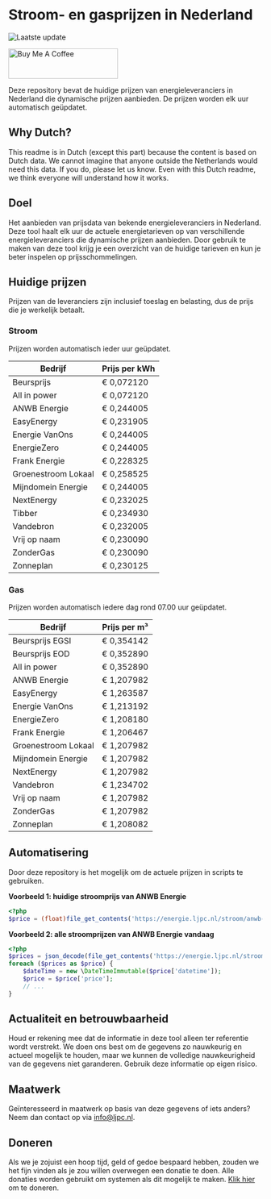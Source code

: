 # Stroom- en gasprijzen in Nederland

![Laatste update](https://img.shields.io/badge/laatste%20update-2025--04--08%2010%3A00%20CET-brightgreen)

<a href="https://www.buymeacoffee.com/Lars-" target="_blank"><img src="https://cdn.buymeacoffee.com/buttons/v2/default-orange.png" alt="Buy Me A Coffee" height="60" style="height: 60px !important;width: 217px !important;" ></a>

Deze repository bevat de huidige prijzen van energieleveranciers in Nederland die dynamische prijzen aanbieden. De prijzen worden elk uur automatisch geüpdatet.

## Why Dutch?

This readme is in Dutch (except this part) because the content is based on Dutch data. We cannot imagine that anyone outside the Netherlands would need this data. If you do, please let us know. Even with this Dutch readme, we think
everyone will understand how it works.

## Doel

Het aanbieden van prijsdata van bekende energieleveranciers in Nederland. Deze tool haalt elk uur de actuele energietarieven op van verschillende energieleveranciers die dynamische prijzen aanbieden. Door gebruik te maken van deze tool
krijg je een overzicht van de huidige tarieven en kun je beter inspelen op prijsschommelingen.

## Huidige prijzen

Prijzen van de leveranciers zijn inclusief toeslag en belasting, dus de prijs die je werkelijk betaalt.

### Stroom

Prijzen worden automatisch ieder uur geüpdatet.

 Bedrijf | Prijs per kWh 
---------|---------------
Beursprijs | € 0,072120
All in power | € 0,072120
ANWB Energie | € 0,244005
EasyEnergy | € 0,231905
Energie VanOns | € 0,244005
EnergieZero | € 0,244005
Frank Energie | € 0,228325
Groenestroom Lokaal | € 0,258525
Mijndomein Energie | € 0,244005
NextEnergy | € 0,232025
Tibber | € 0,234930
Vandebron | € 0,232005
Vrij op naam | € 0,230090
ZonderGas | € 0,230090
Zonneplan | € 0,230125


### Gas

Prijzen worden automatisch iedere dag rond 07.00 uur geüpdatet.

 Bedrijf | Prijs per m³ 
---------|--------------
Beursprijs EGSI | € 0,354142
Beursprijs EOD | € 0,352890
All in power | € 0,352890
ANWB Energie | € 1,207982
EasyEnergy | € 1,263587
Energie VanOns | € 1,213192
EnergieZero | € 1,208180
Frank Energie | € 1,206467
Groenestroom Lokaal | € 1,207982
Mijndomein Energie | € 1,207982
NextEnergy | € 1,207982
Vandebron | € 1,234702
Vrij op naam | € 1,207982
ZonderGas | € 1,207982
Zonneplan | € 1,208082


## Automatisering

Door deze repository is het mogelijk om de actuele prijzen in scripts te gebruiken.

**Voorbeeld 1: huidige stroomprijs van ANWB Energie**

```php
<?php
$price = (float)file_get_contents('https://energie.ljpc.nl/stroom/anwb-energie-nu.txt');

```

**Voorbeeld 2: alle stroomprijzen van ANWB Energie vandaag**

```php
<?php
$prices = json_decode(file_get_contents('https://energie.ljpc.nl/stroom/all-in-power-vandaag.json'),true);
foreach ($prices as $price) {
    $dateTime = new \DateTimeImmutable($price['datetime']);
    $price = $price['price'];
    // ...
}
```

## Actualiteit en betrouwbaarheid

Houd er rekening mee dat de informatie in deze tool alleen ter referentie wordt verstrekt. We doen ons best om de gegevens zo nauwkeurig en actueel mogelijk te houden, maar we kunnen de volledige nauwkeurigheid van de gegevens niet
garanderen. Gebruik deze informatie op eigen risico.

## Maatwerk

Geïnteresseerd in maatwerk op basis van deze gegevens of iets anders? Neem dan contact op
via [info@ljpc.nl](mailto:info@ljpc.nl?subject=Energie%20prijzen).

## Doneren

Als we je zojuist een hoop tijd, geld of gedoe bespaard hebben, zouden we het fijn vinden als je zou willen overwegen een
donatie te doen. Alle donaties worden gebruikt om systemen als dit mogelijk te
maken. [Klik hier](https://www.buymeacoffee.com/Lars-) om te doneren.
